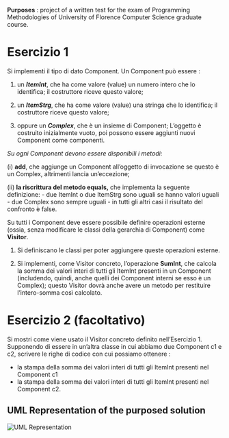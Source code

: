 **Purposes** : project of a written test for the exam of Programming Methodologies of University of Florence Computer Science graduate course.

# Esercizio 1
Si implementi il tipo di dato Component. Un Component può essere :

1) un _**ItemInt**_, che ha come valore (value) un numero intero che lo identifica; il costruttore riceve questo
valore;

2) un _**ItemStrg**_, che ha come valore (value) una stringa che lo identifica; il costruttore riceve questo valore; 

3) oppure un _**Complex**_, che è un insieme di Component; 
   L’oggetto è costruito inizialmente vuoto, poi possono essere aggiunti nuovi Component come componenti.

_Su ogni Component devono essere disponibili i metodi:_
  
  (i) **add**, che aggiunge un Component all’oggetto di invocazione se questo è un Complex, altrimenti lancia un’eccezione;
  
  (ii) **la riscrittura del metodo equals,** che implementa la seguente definizione: 
      - due ItemInt o due ItemStrg sono uguali se hanno valori uguali
      - due Complex sono sempre uguali
      - in tutti gli altri casi il risultato del confronto è false.

Su tutti i Component deve essere possibile definire operazioni esterne (ossia, senza modificare le classi della gerarchia di Component) come **Visitor**.

1. Si definiscano le classi per poter aggiungere queste operazioni esterne.

2. Si implementi, come Visitor concreto, l’operazione **SumInt**, che calcola la somma dei valori interi di tutti gli ItemInt presenti in un Component (includendo, quindi, anche quelli dei Component interni se esso è un Complex); questo Visitor dovrà anche avere un metodo per restituire l’intero-somma così calcolato.


# Esercizio 2 (facoltativo)
Si mostri come viene usato il Visitor concreto definito nell’Esercizio 1.
Supponendo di essere in un’altra classe in cui abbiamo due Component c1 e c2, scrivere le righe di codice con cui possiamo ottenere :

- la stampa della somma dei valori interi di tutti gli ItemInt presenti nel Component c1
- la stampa della somma dei valori interi di tutti gli ItemInt presenti nel Component c2.



## UML Representation of the purposed solution

![UML Representation](https://imagizer.imageshack.com/img923/8292/Vep47G.png)
